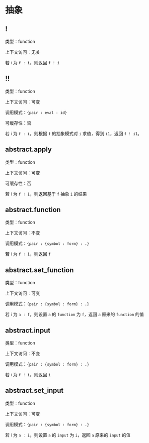 # 抽象

## !

类型：function

上下文访问：无关

若 i 为 `f : i`，则返回 `f ! i`

## !!

类型：function

上下文访问：可变

调用模式：`{pair : eval : id}`

可缓存性：否

若 i 为 `f : i`，则根据 `f` 的抽象模式对 `i` 求值，得到 `i1`，返回 `f ! i1`。

## abstract.apply

类型：function

上下文访问：可变

可缓存性：否

若 i 为 `f ! i`，则返回基于 `f` 抽象 `i` 的结果

## abstract.function

类型：function

上下文访问：不变

调用模式：`{pair : {symbol : form} : .}`

若 i 为 `f ! i`，则返回 `f`

## abstract.set_function

类型：function

上下文访问：可变

调用模式：`{pair : {symbol : form} : .}`

若 i 为 `a : f`，则设置 `a` 的 `function` 为 `f`，返回 `a` 原来的 `function` 的值

## abstract.input

类型：function

上下文访问：不变

调用模式：`{pair : {symbol : form} : .}`

若 i 为 `f ! i`，则返回 `i`

## abstract.set_input

类型：function

上下文访问：可变

调用模式：`{pair : {symbol : form} : .}`

若 i 为 `a : i`，则设置 `a` 的 `input` 为 `i`，返回 `a` 原来的 `input` 的值
